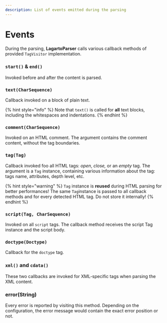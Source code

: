 ```yaml
---
description: List of events emitted during the parsing
---
```


# Events

During the parsing, **LagartoParser** calls various callback methods of provided `TagVisitor` implementation.

### `start()` & `end()`

Invoked before and after the content is parsed.

### `text(CharSequence)`

Callback invoked on a block of plain text.

{% hint style="info" %}
Note that `text()` is called for **all** text blocks, including the whitespaces and indentations. 
{% endhint %}

### `comment(CharSequence)`

Invoked on an HTML comment. The argument contains the comment content, without the tag boundaries.

### `tag(Tag)`

Callback invoked foo all HTML tags: _open_, _close,_ or an _empty_ tag. The argument is a `Tag` instance, containing various information about the tag: tags name, attributes, depth level, etc.

{% hint style="warning" %}
`Tag` instance is **reused** during HTML parsing for better performances! The same `Tag`instance is passed to all callback methods and for every detected HTML tag. Do not store it internally!
{% endhint %}

### `script(Tag, CharSequence)`

Invoked on all `script` tags. The callback method receives the script Tag instance and the script body.

### `doctype(Doctype)`

Callback for the `doctype` tag.

### `xml()` and `cdata()`

These two callbacks are invoked for XML-specific tags when parsing the XML content.

### error\(String\)

Every error is reported by visiting this method. Depending on the configuration, the error message would contain the exact error position or not.



